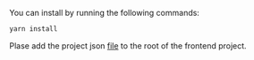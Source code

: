 You can install by running the following commands:

```bash
yarn install
```

Plase add the project json [file](https://drive.google.com/drive/folders/1eiTce_MOM5j1dOTHiOh5fLH9txmbKf2y?usp=sharing) to the root of the frontend project.
